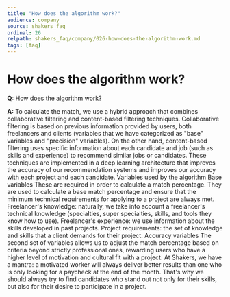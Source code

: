 ```yaml
---
title: "How does the algorithm work?"
audience: company
source: shakers_faq
ordinal: 26
relpath: shakers_faq/company/026-how-does-the-algorithm-work.md
tags: [faq]
---
```


# How does the algorithm work?

**Q:** How does the algorithm work?

**A:** To calculate the match, we use a hybrid approach that combines collaborative filtering and content-based filtering techniques. Collaborative filtering is based on previous information provided by users, both freelancers and clients (variables that we have categorized as "base" variables and "precision" variables). On the other hand, content-based filtering uses specific information about each candidate and job (such as skills and experience) to recommend similar jobs or candidates. These techniques are implemented in a deep learning architecture that improves the accuracy of our recommendation systems and improves our accuracy with each project and each candidate. Variables used by the algorithm Base variables These are required in order to calculate a match percentage. They are used to calculate a base match percentage and ensure that the minimum technical requirements for applying to a project are always met. Freelancer's knowledge: naturally, we take into account a freelancer's technical knowledge (specialties, super specialties, skills, and tools they know how to use). Freelancer's experience: we use information about the skills developed in past projects. Project requirements: the set of knowledge and skills that a client demands for their project. Accuracy variables The second set of variables allows us to adjust the match percentage based on criteria beyond strictly professional ones, rewarding users who have a higher level of motivation and cultural fit with a project. At Shakers, we have a mantra: a motivated worker will always deliver better results than one who is only looking for a paycheck at the end of the month. That's why we should always try to find candidates who stand out not only for their skills, but also for their desire to participate in a project.
